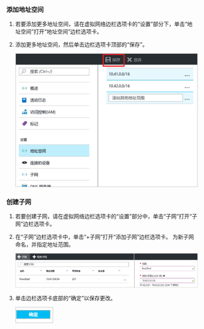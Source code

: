 ### <a name="to-add-address-space"></a>添加地址空间
1. 若要添加更多地址空间，请在虚拟网络边栏选项卡的“设置”部分下，单击“地址空间”打开“地址空间”边栏选项卡。
2. 添加更多地址空间，然后单击边栏选项卡顶部的“保存”。
   
    ![添加地址空间](./media/vpn-gateway-additional-address-space-include/address_space.png)

### <a name="to-create-subnets"></a>创建子网
1. 若要创建子网，请在虚拟网络边栏选项卡的“设置”部分中，单击“子网”打开“子网”边栏选项卡。 
2. 在“子网”边栏选项卡中，单击“+子网”打开“添加子网”边栏选项卡。 为新子网命名，并指定地址范围。
   
    ![子网设置](./media/vpn-gateway-additional-address-space-include/add_subnet.png)        
3. 单击边栏选项卡底部的“确定”以保存更改。
   
    ![子网设置](./media/vpn-gateway-additional-address-space-include/ok.png)

